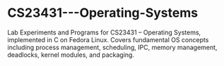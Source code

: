 # CS23431---Operating-Systems
Lab Experiments and Programs for CS23431 – Operating Systems, implemented in C on Fedora Linux. Covers fundamental OS concepts including process management, scheduling, IPC, memory management, deadlocks, kernel modules, and packaging.
